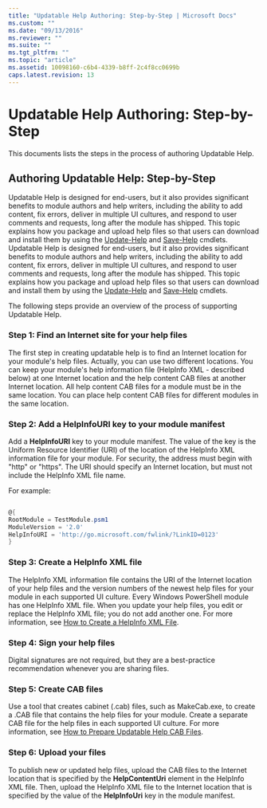 ```yaml
---
title: "Updatable Help Authoring: Step-by-Step | Microsoft Docs"
ms.custom: ""
ms.date: "09/13/2016"
ms.reviewer: ""
ms.suite: ""
ms.tgt_pltfrm: ""
ms.topic: "article"
ms.assetid: 10098160-c6b4-4339-b8ff-2c4f8cc0699b
caps.latest.revision: 13
---
```

# Updatable Help Authoring: Step-by-Step

This documents lists the steps in the process of authoring Updatable Help.

## Authoring Updatable Help: Step-by-Step

 Updatable Help is designed for end-users, but it also provides significant benefits to module authors and help writers, including the ability to add content, fix errors, deliver in multiple UI cultures, and respond to user comments and requests, long after the module has shipped. This topic explains how you package and upload help files so that users can download and install them by using the [Update-Help](/powershell/module/Microsoft.PowerShell.Core/Update-Help) and [Save-Help](http://go.microsoft.com/fwlink/?LinkID=210612) cmdlets.
 Updatable Help is designed for end-users, but it also provides significant benefits to module authors and help writers, including the ability to add content, fix errors, deliver in multiple UI cultures, and respond to user comments and requests, long after the module has shipped. This topic explains how you package and upload help files so that users can download and install them by using the [Update-Help](http://go.microsoft.com/fwlink/?LinkID=210614) and [Save-Help](http://go.microsoft.com/fwlink/?LinkID=210612) cmdlets.

 The following steps provide an overview of the process of supporting Updatable Help.

### Step 1: Find an Internet site for your help files

 The first step in creating updatable help is to find an Internet location for your module's help files. Actually, you can use two different locations. You can keep your module's help information file (HelpInfo XML - described below) at one Internet location and the help content CAB files at another Internet location. All help content CAB files for a module must be in the same location. You can place help content CAB files for different modules in the same location.

### Step 2: Add a HelpInfoURI key to your module manifest

 Add a **HelpInfoURI** key to your module manifest. The value of the key is the Uniform Resource Identifier (URI) of the location of the HelpInfo XML information file for your module. For security, the address must begin with "http" or "https". The URI should specify an Internet location, but must not include the HelpInfo XML file name.

 For example:

```powershell

@{
RootModule = TestModule.psm1
ModuleVersion = '2.0'
HelpInfoURI = 'http://go.microsoft.com/fwlink/?LinkID=0123'
}
```

### Step 3: Create a HelpInfo XML file

 The HelpInfo XML information file contains the URI of the Internet location of your help files and the version numbers of the newest help files for your module in each supported UI culture. Every Windows PowerShell module has one HelpInfo XML file. When you update your help files, you edit or replace the HelpInfo XML file; you do not add another one. For more information, see [How to Create a HelpInfo XML File](./how-to-create-a-helpinfo-xml-file.md).

### Step 4: Sign your help files

 Digital signatures are not required, but they are a best-practice recommendation whenever you are sharing files.

### Step 5: Create CAB files

 Use a tool that creates cabinet (.cab) files, such as MakeCab.exe, to create a .CAB file that contains the help files for your module. Create a separate CAB file for the help files in each supported UI culture. For more information, see [How to Prepare Updatable Help CAB Files](./how-to-prepare-updatable-help-cab-files.md).

### Step 6: Upload your files

 To publish new or updated help files, upload the CAB files to the Internet location that is specified by the **HelpContentUri** element in the HelpInfo XML file. Then, upload the HelpInfo XML file to the Internet location that is specified by the value of the **HelpInfoUri** key in the module manifest.